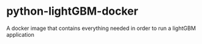 # python-lightGBM-docker
A docker image that contains everything needed in order to run a lightGBM application
